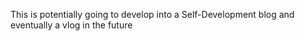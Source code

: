 This is potentially going to develop into a Self-Development blog and eventually a vlog in the future
